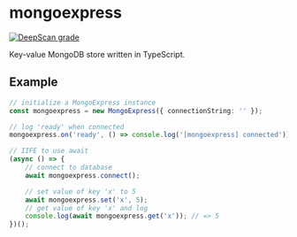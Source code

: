 # mongoexpress

[![DeepScan grade](https://deepscan.io/api/teams/16505/projects/19783/branches/520192/badge/grade.svg)](https://deepscan.io/dashboard#view=project&tid=16505&pid=19783&bid=520192)

Key-value MongoDB store written in TypeScript.

## Example

```ts
// initialize a MongoExpress instance
const mongoexpress = new MongoExpress({ connectionString: '' });

// log 'ready' when connected
mongoexpress.on('ready', () => console.log('[mongoexpress] connected'));

// IIFE to use await
(async () => {
    // connect to database
    await mongoexpress.connect();

    // set value of key 'x' to 5
    await mongoexpress.set('x', 5);
    // get value of key 'x' and log
    console.log(await mongoexpress.get('x')); // => 5
})(); 
```
